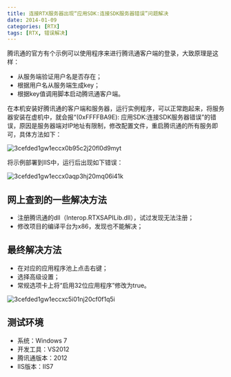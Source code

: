 ```yaml
---
title: 连接RTX服务器出现“应用SDK:连接SDK服务器错误”问题解决
date: 2014-01-09
categories: [RTX]
tags: [RTX, 错误解决]
---
```


腾讯通的官方有个示例可以使用程序来进行腾讯通客户端的登录，大致原理是这样：

* 从服务端验证用户名是否存在；
* 根据用户名从服务端生成key；
* 根据key值调用脚本启动腾讯通客户端。

在本机安装好腾讯通的客户端和服务器，运行实例程序，可以正常跑起来，将服务器安装在虚机中，就会报“(0xFFFFBA9E): 应用SDK:连接SDK服务器错误”的错误，原因是服务器端对IP地址有限制，修改配置文件，重启腾讯通的所有服务即可，具体方法如下：

![3cefded1gw1eccx0b95c2j20fl0d9myt](http://oec2003.qiniudn.com/3cefded1gw1eccx0b95c2j20fl0d9myt.jpg)

将示例部署到IIS中，运行后出现如下错误：

![3cefded1gw1eccx0aqp3hj20mq06i41k](http://oec2003.qiniudn.com/3cefded1gw1eccx0aqp3hj20mq06i41k.jpg)

## 网上查到的一些解决方法

* 注册腾讯通的dll（Interop.RTXSAPILib.dll），试过发现无法注册；
* 修改项目的编译平台为x86，发现也不能解决；

## 最终解决方法

* 在对应的应用程序池上点击右键；
* 选择高级设置；
* 常规选项卡上将“启用32位应用程序”修改为true。

![3cefded1gw1eccxc5i01nj20cf0f1q5i](http://oec2003.qiniudn.com/3cefded1gw1eccxc5i01nj20cf0f1q5i.jpg)

## 测试环境

* 系统：Windows 7
* 开发工具：VS2012
* 腾讯通版本：2012
* IIS版本：IIS7

